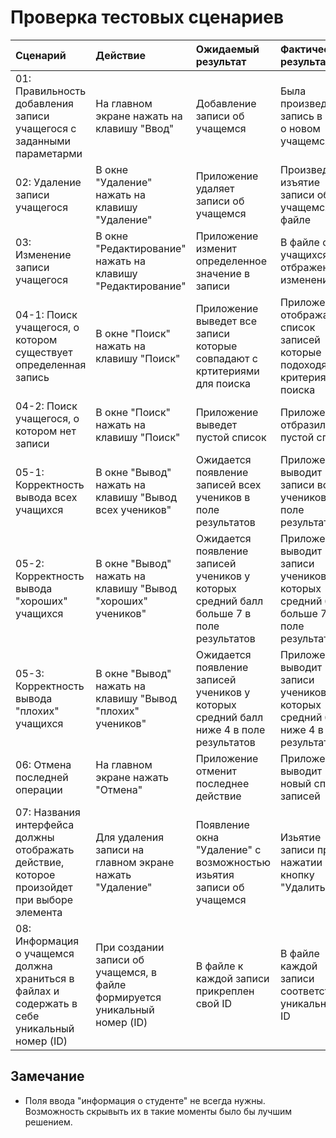# Проверка тестовых сценариев

|Cценарий|Действие|Ожидаемый результат|Фактический результат| Оценка|
|:---|:---|:---|:---|:---|
|01: Правильность добавления записи учащегося с заданными параметарми | На главном экране нажать на клавишу "Ввод" | Добавление записи об учащемся | Была произведена запись в файл о новом учащемся | Прошёл |
|02: Удаление записи учащегося | В окне "Удаление" нажать на клавишу "Удаление" | Приложение удаляет записи об учащемся | Произведётся изъятие записи об учащемся в файле | Прошёл |
|03: Изменение записи учащегося | В окне "Редактирование" нажать на клавишу "Редактирование" | Приложение изменит определенное значение в записи | В файле об учащихся отбражены изменения | Прошёл |
|04-1: Поиск учащегося, о котором существует определенная запись | В окне "Поиск" нажать на клавишу "Поиск" | Приложение выведет все записи которые совпадают с кртитериями для поиска | Приложение отображает список записей которые подоходят по критериям поиска | Прошёл |
|04-2: Поиск учащегося, о котором нет записи | В окне "Поиск" нажать на клавишу "Поиск" | Приложение выведет пустой список | Приложение отбразило пустой список | Прошёл |
|05-1: Корректность вывода всех учащихся | В окне "Вывод" нажать на клавишу "Вывод всех учеников" | Ожидается появление записей всех учеников в поле результатов | Приложение выводит записи всех учеников в поле результатов | Прошёл |
|05-2: Корректность вывода "хороших" учащихся | В окне "Вывод" нажать на клавишу "Вывод "хороших" учеников" | Ожидается появление записей учеников у которых средний балл больше 7 в поле результатов | Приложение выводит записи учеников у которых средний балл больше 7 в поле результатов | Прошёл |
|05-3: Корректность вывода "плохих" учащихся | В окне "Вывод" нажать на клавишу "Вывод "плохих" учеников" | Ожидается появление записей учеников у которых средний балл ниже 4 в поле результатов | Приложение выводит записи учеников у которых средний балл ниже 4 в поле результатов | Прошёл |
|06: Отмена последней операции | На главном экране нажать "Отмена" | Приложение отменит последнее действие | Приложение выводит новый список записей | Прошёл |
|07: Названия интерфейса должны отображать действие, которое произойдет при выборе элемента | Для удаления записи на главном экране нажать "Удаление" | Появление окна "Удаление" с возможностью изьятия записи об учащемся | Изьятие записи при нажатии на кнопку "Удалить" | Прошёл |
|08: Информация о учащемся должна храниться в файлах и содержать в себе уникальный номер (ID) | При создании записи об учащемся,  в файле формируется уникальный номер (ID) | В файле к каждой записи прикреплен свой ID | В файле каждой записи соответствует уникальный ID | Прошёл |

## Замечание
* Поля ввода "информация о студенте" не всегда нужны. Возможность скрывыть их в такие моменты было бы лучшим решением.  
